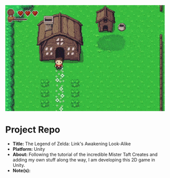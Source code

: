 <div align="center">
  <img alt="Preview" src="./Images/hero.gif" width="800">
</div>

# Project Repo

- **Title:** The Legend of Zelda: Link's Awakening Look-Alike
- **Platform:** Unity
- **About:** Following the tutorial of the incredible Mister Taft Creates and adding my own stuff along the way, I am developing this 2D game in Unity.
- **Note(s):**
